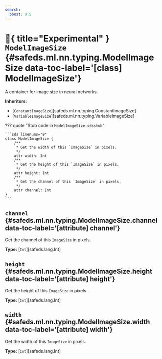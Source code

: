 ```yaml
---
search:
  boost: 0.5
---
```


[//]: # (DO NOT EDIT THIS FILE DIRECTLY. Instead, edit the corresponding stub file and execute `npm run docs:api`.)

# :test_tube:{ title="Experimental" } <code class="doc-symbol doc-symbol-class"></code> `ModelImageSize` {#safeds.ml.nn.typing.ModelImageSize data-toc-label='[class] ModelImageSize'}

A container for image size in neural networks.

**Inheritors:**

- [`ConstantImageSize`][safeds.ml.nn.typing.ConstantImageSize]
- [`VariableImageSize`][safeds.ml.nn.typing.VariableImageSize]

??? quote "Stub code in `ModelImageSize.sdsstub`"

    ```sds linenums="9"
    class ModelImageSize {
        /**
         * Get the width of this `ImageSize` in pixels.
         */
        attr width: Int
        /**
         * Get the height of this `ImageSize` in pixels.
         */
        attr height: Int
        /**
         * Get the channel of this `ImageSize` in pixels.
         */
        attr channel: Int
    }
    ```

## <code class="doc-symbol doc-symbol-attribute"></code> `channel` {#safeds.ml.nn.typing.ModelImageSize.channel data-toc-label='[attribute] channel'}

Get the channel of this `ImageSize` in pixels.

**Type:** [`Int`][safeds.lang.Int]

## <code class="doc-symbol doc-symbol-attribute"></code> `height` {#safeds.ml.nn.typing.ModelImageSize.height data-toc-label='[attribute] height'}

Get the height of this `ImageSize` in pixels.

**Type:** [`Int`][safeds.lang.Int]

## <code class="doc-symbol doc-symbol-attribute"></code> `width` {#safeds.ml.nn.typing.ModelImageSize.width data-toc-label='[attribute] width'}

Get the width of this `ImageSize` in pixels.

**Type:** [`Int`][safeds.lang.Int]
